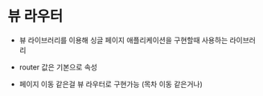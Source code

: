# 뷰 라우터

- 뷰 라이브러리를 이용해 싱글 페이지 애플리케이션을 구현할때 사용하는 라이브러리

- router 값은 기본으로 속성

- 페이지 이동 같은걸 뷰 라우터로 구현가능 (목차 이동 같은거나)
